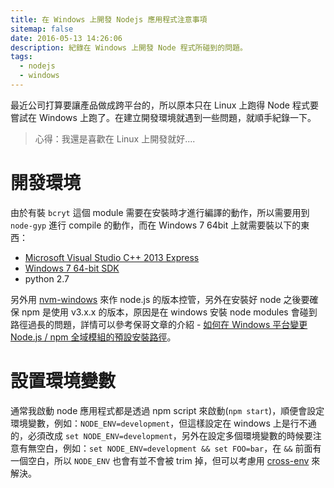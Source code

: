 ```yaml
---
title: 在 Windows 上開發 Nodejs 應用程式注意事項
sitemap: false
date: 2016-05-13 14:26:06
description: 紀錄在 Windows 上開發 Node 程式所碰到的問題。
tags:
  - nodejs
  - windows
---
```


最近公司打算要讓產品做成跨平台的，所以原本只在 Linux 上跑得 Node 程式要嘗試在 Windows 上跑了。在建立開發環境就遇到一些問題，就順手紀錄一下。

> 心得：我還是喜歡在 Linux 上開發就好....

# 開發環境
由於有裝 `bcryt` 這個 module 需要在安裝時才進行編譯的動作，所以需要用到 `node-gyp` 進行 compile 的動作，而在 Windows 7 64bit 上就需要裝以下的東西：
- [Microsoft Visual Studio C++ 2013 Express](https://www.microsoft.com/en-gb/download/details.aspx?id=44914)
- [Windows 7 64-bit SDK](https://www.microsoft.com/en-us/download/details.aspx?id=8279)
- python 2.7

另外用 [nvm-windows](https://github.com/coreybutler/nvm-windows) 來作 node.js 的版本控管，另外在安裝好 node 之後要確保 npm 是使用 v3.x.x 的版本，原因是在 windows 安裝 node modules 會碰到路徑過長的問題，詳情可以參考保哥文章的介紹 - [如何在 Windows 平台變更 Node.js / npm 全域模組的預設安裝路徑](http://blog.miniasp.com/post/2015/09/01/Change-npm-default-global-installation-directory-for-nodejs-modules-in-Windows.aspx)。

# 設置環境變數
通常我啟動 node 應用程式都是透過 npm script 來啟動(`npm start`)，順便會設定環境變數，例如：`NODE_ENV=development`，但這樣設定在 windows 上是行不通的，必須改成 `set NODE_ENV=development`，另外在設定多個環境變數的時候要注意有無空白，例如：`set NODE_ENV=development && set FOO=bar`，在 `&&` 前面有一個空白，所以 `NODE_ENV` 也會有並不會被 trim 掉，但可以考慮用 [cross-env](https://www.npmjs.com/package/cross-env) 來解決。
